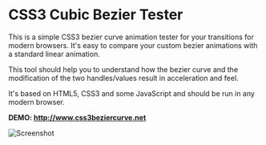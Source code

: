 CSS3 Cubic Bezier Tester
========================

This is a simple CSS3 bezier curve animation tester for your transitions for modern browsers. It's easy to compare your custom bezier animations with a standard linear animation.

This tool should help you to understand how the bezier curve and the modification of the two handles/values result in acceleration and feel.

It's based on HTML5, CSS3 and some JavaScript and should be run in any modern browser.

**DEMO: http://www.css3beziercurve.net**

![Screenshot](https://raw.github.com/michelgotta/css3-cubic-bezier-tester/master/img/screenshot.png)